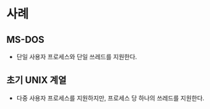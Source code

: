 # 사례
## MS-DOS
- 단일 사용자 프로세스와 단일 쓰레드를 지원한다.
## 초기 UNIX 계열
- 다중 사용자 프로세스를 지원하지만, 프로세스 당 하나의 쓰레드를 지원한다.
